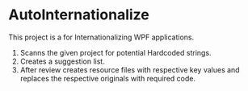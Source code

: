 # AutoInternationalize

This project is a for Internationalizing WPF applications.
1. Scanns the given project for potential Hardcoded strings.
2. Creates a suggestion list.
3. After review creates resource files with respective key values and replaces the respective originals with required code.

